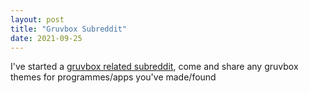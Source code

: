 ```yaml
---
layout: post
title: "Gruvbox Subreddit"
date: 2021-09-25
---
```

I've started a [gruvbox related subreddit](https://reddit.com/r/gruvbox/), come and share any gruvbox themes for programmes/apps you've made/found